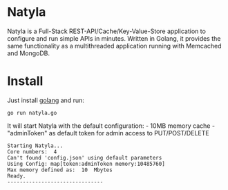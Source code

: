 Natyla
======

Natyla is a Full-Stack REST-API/Cache/Key-Value-Store application to configure and run simple APIs in minutes. Written in Golang, it provides the same functionality as a multithreaded application running with Memcached and MongoDB.

Install
=======

Just install [golang](http://golang.org/) and run:

~~~
go run natyla.go
~~~
It will start Natyla with the default configuration:
	- 10MB memory cache
	- "adminToken" as default token for admin access to PUT/POST/DELETE
~~~
Starting Natyla...
Core numbers:  4
Can't found 'config.json' using default parameters
Using Config: map[token:adminToken memory:10485760]
Max memory defined as:  10  Mbytes
Ready.
-------------------------------
~~~


